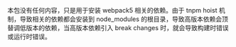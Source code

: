 本包没有任何内容，只是用于安装 webpack5 相关的依赖。由于 tnpm hoist 机制，导致相关的依赖都会安装到 node_modules 的根目录，导致高版本依赖会顶替调低版本的依赖，当高版本依赖引入 break changes 时，就会导致构建时错误或运行时错误。